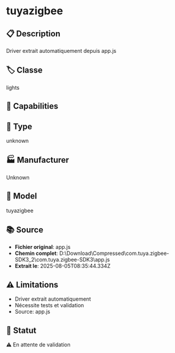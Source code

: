 # tuyazigbee

## 📋 Description
Driver extrait automatiquement depuis app.js

## 🏷️ Classe
lights

## 🔧 Capabilities


## 📡 Type
unknown

## 🏭 Manufacturer
Unknown

## 📱 Model
tuyazigbee

## 📚 Source
- **Fichier original**: app.js
- **Chemin complet**: D:\Download\Compressed\com.tuya.zigbee-SDK3_2\com.tuya.zigbee-SDK3\app.js
- **Extrait le**: 2025-08-05T08:35:44.334Z

## ⚠️ Limitations
- Driver extrait automatiquement
- Nécessite tests et validation
- Source: app.js

## 🚀 Statut
⚠️ En attente de validation
